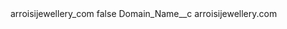 <?xml version="1.0" encoding="UTF-8"?>
<CustomMetadata xmlns="http://soap.sforce.com/2006/04/metadata" xmlns:xsi="http://www.w3.org/2001/XMLSchema-instance" xmlns:xsd="http://www.w3.org/2001/XMLSchema">
    <label>arroisijewellery_com</label>
    <protected>false</protected>
    <values>
        <field>Domain_Name__c</field>
        <value xsi:type="xsd:string">arroisijewellery.com</value>
    </values>
</CustomMetadata>
